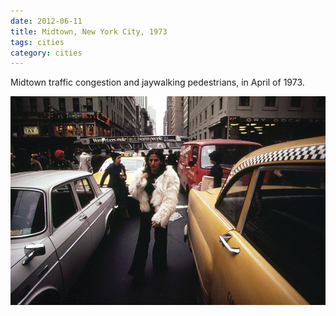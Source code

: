 ```yaml
---
date: 2012-06-11
title: Midtown, New York City, 1973
tags: cities
category: cities
---
```


Midtown traffic congestion and jaywalking pedestrians, in April of 1973.

![nycjaywalk](https://raw.githubusercontent.com/muneer78/muneer78.github.io/master/images/NYC2.jpg) 

